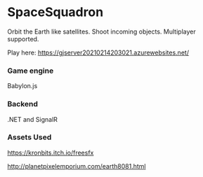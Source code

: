 # SpaceSquadron


Orbit the Earth like satellites. Shoot incoming objects. Multiplayer supported.


Play here:
https://gjserver20210214203021.azurewebsites.net/

### Game engine
Babylon.js


### Backend
.NET and SignalR

### Assets Used
https://kronbits.itch.io/freesfx

http://planetpixelemporium.com/earth8081.html

